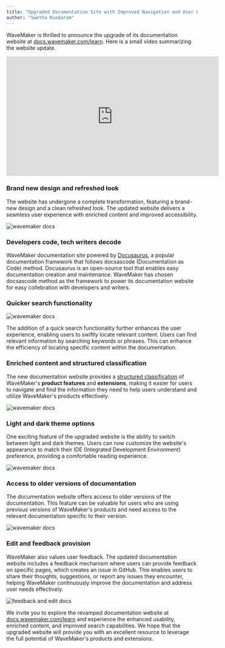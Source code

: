 ```yaml
---
title: "Upgraded Documentation Site with Improved Navigation and User Experience"
author: "Swetha Kundaram"
---
```


WaveMaker is thrilled to announce the upgrade of its documentation website at [docs.wavemaker.com/learn](https://docs.wavemaker.com/learn/). Here is a small video summarizing the website update.

<iframe width="560" height="315" src="https://www.youtube-nocookie.com/embed/-r8uLPYdjSE" title="YouTube video player" frameborder="0" allow="accelerometer; autoplay; clipboard-write; encrypted-media; gyroscope; picture-in-picture; web-share" allowfullscreen></iframe>

<!-- truncate -->

### Brand new design and refreshed look

The website has undergone a complete transformation, featuring a brand-new design and a clean refreshed look. The updated website delivers a seamless user experience with enriched content and improved accessibility. 

![wavemaker docs](/learn/assets/docs-homepage.png)

### Developers code, tech writers decode

WaveMaker documentation site powered by [Docusaurus](https://docusaurus.io/), a popular documentation framework that follows docsascode (Documentation as Code) method. Docusaurus is an open-source tool that enables easy documentation creation and maintenance. WaveMaker has chosen docsascode method as the framework to power its documentation website for easy collebration with developers and writers. 

### Quicker search functionality

![wavemaker docs](/learn/assets/docs-search.png)

The addition of a quick search functionality further enhances the user experience, enabling users to swiftly locate relevant content. Users can find relevant information by searching keywords or phrases. This can enhance the efficiency of locating specific content within the documentation.


### Enriched content and structured classification

The new documentation website provides a [structured classification](/learn/documentation-reference) of WaveMaker's **product features** and **extensions**, making it easier for users to navigate and find the information they need to help users understand and utilize WaveMaker's products effectively. 

![wavemaker docs](/learn/assets/docs-extensions-section.png)

### Light and dark theme options

One exciting feature of the upgraded website is the ability to switch between light and dark themes. Users can now customize the website's appearance to match their IDE (Integrated Development Environment) preference, providing a comfortable reading experience.

![wavemaker docs](/learn/assets/docs-dark-theme-selected.png)

### Access to older versions of documentation

The documentation website offers access to older versions of the documentation. This feature can be valuable for users who are using previous versions of WaveMaker's products and need access to the relevant documentation specific to their version.

![wavemaker docs](/learn/assets/docs-versioned.png)

### Edit and feedback provision

WaveMaker also values user feedback. The updated documentation website includes a feedback mechanism where users can provide feedback on specific pages, which creates an issue in GitHub. This enables users to share their thoughts, suggestions, or report any issues they encounter, helping WaveMaker continuously improve the documentation and address user needs effectively.

![feedback and edit docs](/learn/assets/docs-feedback-submit-edit-page.png)

We invite you to explore the revamped documentation website at [docs.wavemaker.com/learn](https://docs.wavemaker.com/learn/) and experience the enhanced usability, enriched content, and improved search capabilities. We hope that the upgraded website will provide you with an excellent resource to leverage the full potential of WaveMaker's products and extensions.
